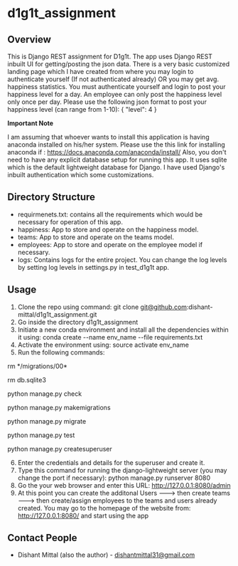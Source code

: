 # d1g1t_assignment

## Overview

This is Django REST assignment for D1g1t.
The app uses Django REST inbuilt UI for getting/posting the json data. There is a very basic customized landing page which I have
created from where you may login to authenticate yourself (If not authenticated already) OR you may get avg. happiness statistics.
You must authenticate yourself and login to post your happiness level for a day. An employee can only post the happiness level only
once per day.
Please use the following json format to post your happiness level (can range from 1-10):
{
"level": 4
}


**Important Note**

I am assuming that whoever wants to install this application is having anaconda installed on his/her system.
Please use the this link for installing anaconda if  : https://docs.anaconda.com/anaconda/install/
Also, you don't need to have any explicit database setup for running this app. It uses sqlite which is the default lightweight
database for Django.
I have used Django's inbuilt authentication which some customizations.

## Directory Structure

- requirmenets.txt: contains all the requirements which would be necessary for operation of this app.
- happiness: App to store and operate on the happiness model.
- teams: App to store and operate on the teams model.
- employees: App to store and operate on the employee model if necessary.
- logs: Contains logs for the entire project. You can change the log levels by setting log levels in settings.py in test_d1g1t app.

## Usage

1. Clone the repo using command: git clone git@github.com:dishant-mittal/d1g1t_assignment.git
2. Go inside the directory d1g1t_assignment
3. Initiate a new conda environment and install all the dependencies within it using: conda create --name env_name --file requirements.txt
4. Activate the environment using: source activate env_name
5. Run the following commands:

rm \*/migrations/00\*

rm db.sqlite3

python manage.py check

python manage.py makemigrations

python manage.py migrate

python manage.py test

python manage.py createsuperuser

6. Enter the credentials and details for the superuser and create it.
7. Type this command for running the django-lightweight server (you may change the port if necessary): python manage.py runserver 8080
8. Go the your web browser and enter this URL: http://127.0.0.1:8080/admin
9. At this point you can create the additonal Users ---> then create teams ---> then create/assign employees to the teams and users already
created. You may go to the homepage of the website from: http://127.0.0.1:8080/   and start using the app





## Contact People
- Dishant Mittal (also the author) - dishantmittal31@gmail.com